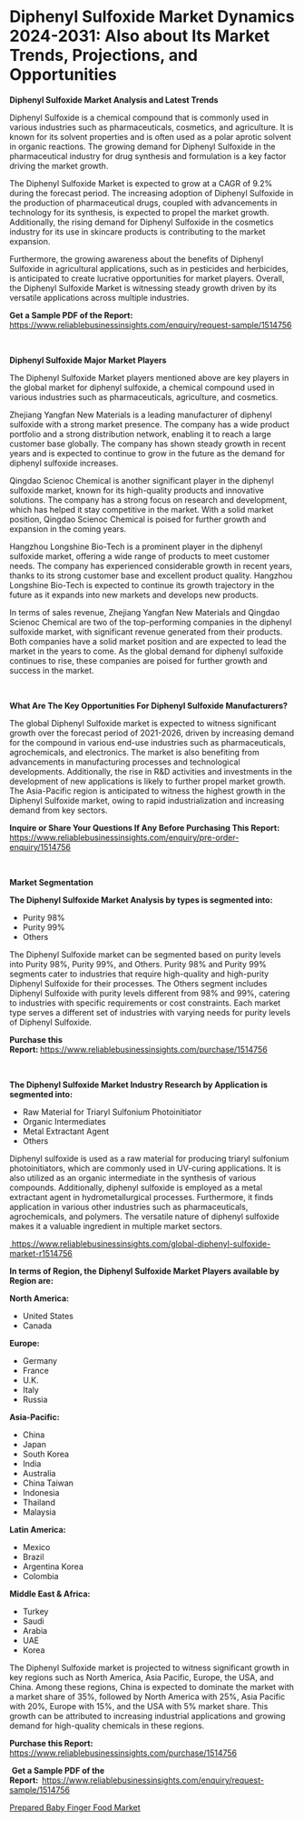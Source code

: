 <p><h1>Diphenyl Sulfoxide Market Dynamics 2024-2031: Also about Its Market Trends, Projections, and Opportunities</h1></p><p><strong>Diphenyl Sulfoxide Market Analysis and Latest Trends</strong></p>
<p><p>Diphenyl Sulfoxide is a chemical compound that is commonly used in various industries such as pharmaceuticals, cosmetics, and agriculture. It is known for its solvent properties and is often used as a polar aprotic solvent in organic reactions. The growing demand for Diphenyl Sulfoxide in the pharmaceutical industry for drug synthesis and formulation is a key factor driving the market growth.</p><p>The Diphenyl Sulfoxide Market is expected to grow at a CAGR of 9.2% during the forecast period. The increasing adoption of Diphenyl Sulfoxide in the production of pharmaceutical drugs, coupled with advancements in technology for its synthesis, is expected to propel the market growth. Additionally, the rising demand for Diphenyl Sulfoxide in the cosmetics industry for its use in skincare products is contributing to the market expansion.</p><p>Furthermore, the growing awareness about the benefits of Diphenyl Sulfoxide in agricultural applications, such as in pesticides and herbicides, is anticipated to create lucrative opportunities for market players. Overall, the Diphenyl Sulfoxide Market is witnessing steady growth driven by its versatile applications across multiple industries.</p></p>
<p><strong>Get a Sample PDF of the Report:&nbsp;</strong> <a href="https://www.reliablebusinessinsights.com/enquiry/request-sample/1514756">https://www.reliablebusinessinsights.com/enquiry/request-sample/1514756</a></p>
<p>&nbsp;</p>
<p><strong>Diphenyl Sulfoxide Major Market Players</strong></p>
<p><p>The Diphenyl Sulfoxide Market players mentioned above are key players in the global market for diphenyl sulfoxide, a chemical compound used in various industries such as pharmaceuticals, agriculture, and cosmetics. </p><p>Zhejiang Yangfan New Materials is a leading manufacturer of diphenyl sulfoxide with a strong market presence. The company has a wide product portfolio and a strong distribution network, enabling it to reach a large customer base globally. The company has shown steady growth in recent years and is expected to continue to grow in the future as the demand for diphenyl sulfoxide increases.</p><p>Qingdao Scienoc Chemical is another significant player in the diphenyl sulfoxide market, known for its high-quality products and innovative solutions. The company has a strong focus on research and development, which has helped it stay competitive in the market. With a solid market position, Qingdao Scienoc Chemical is poised for further growth and expansion in the coming years.</p><p>Hangzhou Longshine Bio-Tech is a prominent player in the diphenyl sulfoxide market, offering a wide range of products to meet customer needs. The company has experienced considerable growth in recent years, thanks to its strong customer base and excellent product quality. Hangzhou Longshine Bio-Tech is expected to continue its growth trajectory in the future as it expands into new markets and develops new products.</p><p>In terms of sales revenue, Zhejiang Yangfan New Materials and Qingdao Scienoc Chemical are two of the top-performing companies in the diphenyl sulfoxide market, with significant revenue generated from their products. Both companies have a solid market position and are expected to lead the market in the years to come. As the global demand for diphenyl sulfoxide continues to rise, these companies are poised for further growth and success in the market.</p></p>
<p>&nbsp;</p>
<p><strong>What Are The Key Opportunities For Diphenyl Sulfoxide Manufacturers?</strong></p>
<p><p>The global Diphenyl Sulfoxide market is expected to witness significant growth over the forecast period of 2021-2026, driven by increasing demand for the compound in various end-use industries such as pharmaceuticals, agrochemicals, and electronics. The market is also benefiting from advancements in manufacturing processes and technological developments. Additionally, the rise in R&D activities and investments in the development of new applications is likely to further propel market growth. The Asia-Pacific region is anticipated to witness the highest growth in the Diphenyl Sulfoxide market, owing to rapid industrialization and increasing demand from key sectors.</p></p>
<p><strong>Inquire or Share Your Questions If Any Before Purchasing This Report:</strong> <a href="https://www.reliablebusinessinsights.com/enquiry/pre-order-enquiry/1514756">https://www.reliablebusinessinsights.com/enquiry/pre-order-enquiry/1514756</a></p>
<p>&nbsp;</p>
<p><strong>Market Segmentation</strong></p>
<p><strong>The Diphenyl Sulfoxide Market Analysis by types is segmented into:</strong></p>
<p><ul><li>Purity 98%</li><li>Purity 99%</li><li>Others</li></ul></p>
<p><p>The Diphenyl Sulfoxide market can be segmented based on purity levels into Purity 98%, Purity 99%, and Others. Purity 98% and Purity 99% segments cater to industries that require high-quality and high-purity Diphenyl Sulfoxide for their processes. The Others segment includes Diphenyl Sulfoxide with purity levels different from 98% and 99%, catering to industries with specific requirements or cost constraints. Each market type serves a different set of industries with varying needs for purity levels of Diphenyl Sulfoxide.</p></p>
<p><strong>Purchase this Report:&nbsp;</strong><a href="https://www.reliablebusinessinsights.com/purchase/1514756">https://www.reliablebusinessinsights.com/purchase/1514756</a></p>
<p>&nbsp;</p>
<p><strong>The Diphenyl Sulfoxide Market Industry Research by Application is segmented into:</strong></p>
<p><ul><li>Raw Material for Triaryl Sulfonium Photoinitiator</li><li>Organic Intermediates</li><li>Metal Extractant Agent</li><li>Others</li></ul></p>
<p><p>Diphenyl sulfoxide is used as a raw material for producing triaryl sulfonium photoinitiators, which are commonly used in UV-curing applications. It is also utilized as an organic intermediate in the synthesis of various compounds. Additionally, diphenyl sulfoxide is employed as a metal extractant agent in hydrometallurgical processes. Furthermore, it finds application in various other industries such as pharmaceuticals, agrochemicals, and polymers. The versatile nature of diphenyl sulfoxide makes it a valuable ingredient in multiple market sectors.</p></p>
<p><a href="https://www.reliablebusinessinsights.com/global-diphenyl-sulfoxide-market-r1514756">&nbsp;https://www.reliablebusinessinsights.com/global-diphenyl-sulfoxide-market-r1514756</a></p>
<p><strong>In terms of Region, the Diphenyl Sulfoxide Market Players available by Region are:</strong></p>
<p>
    <p> <strong> North America: </strong>
        <ul>
            <li>United States</li>
            <li>Canada</li>
        </ul>
        </p> 
    <p> <strong> Europe: </strong>
        <ul>
            <li>Germany</li>
            <li>France</li>
            <li>U.K.</li>
            <li>Italy</li>
            <li>Russia</li>
        </ul>
        </p> 
    <p> <strong> Asia-Pacific: </strong>
        <ul>
            <li>China</li>
            <li>Japan</li>
            <li>South Korea</li>
            <li>India</li>
            <li>Australia</li>
            <li>China Taiwan</li>
            <li>Indonesia</li>
            <li>Thailand</li>
            <li>Malaysia</li>
        </ul>
        </p> 
    <p> <strong> Latin America: </strong>
        <ul>
            <li>Mexico</li>
            <li>Brazil</li>
            <li>Argentina Korea</li>
            <li>Colombia</li>
        </ul>
        </p> 
    <p> <strong> Middle East & Africa: </strong>
        <ul>
            <li>Turkey</li>
            <li>Saudi</li>
            <li>Arabia</li>
            <li>UAE</li>
            <li>Korea</li>
        </ul>
    </p>
    </p>
<p><p>The Diphenyl Sulfoxide market is projected to witness significant growth in key regions such as North America, Asia Pacific, Europe, the USA, and China. Among these regions, China is expected to dominate the market with a market share of 35%, followed by North America with 25%, Asia Pacific with 20%, Europe with 15%, and the USA with 5% market share. This growth can be attributed to increasing industrial applications and growing demand for high-quality chemicals in these regions.</p></p>
<p><strong>Purchase this Report: </strong><a href="https://www.reliablebusinessinsights.com/purchase/1514756">https://www.reliablebusinessinsights.com/purchase/1514756</a></p>
<p>&nbsp;<strong>Get a Sample PDF of the Report:&nbsp;&nbsp;</strong><a href="https://www.reliablebusinessinsights.com/enquiry/request-sample/1514756">https://www.reliablebusinessinsights.com/enquiry/request-sample/1514756</a></p>
<p><strong></strong></p>
<p><p><a href="https://issuu.com/reportprime-2/docs/prepared-baby-finger-food-market-size-2030.pptx">Prepared Baby Finger Food Market</a></p></p>